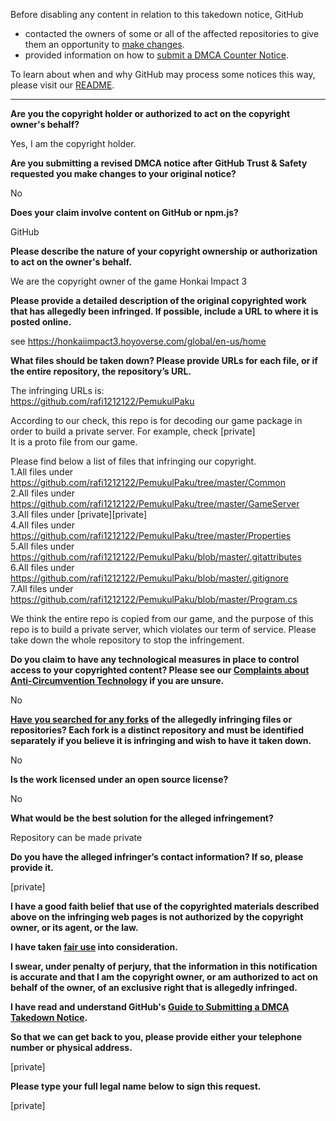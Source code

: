 Before disabling any content in relation to this takedown notice, GitHub
- contacted the owners of some or all of the affected repositories to give them an opportunity to [make changes](https://docs.github.com/en/github/site-policy/dmca-takedown-policy#a-how-does-this-actually-work).
- provided information on how to [submit a DMCA Counter Notice](https://docs.github.com/en/articles/guide-to-submitting-a-dmca-counter-notice).

To learn about when and why GitHub may process some notices this way, please visit our [README](https://github.com/github/dmca/blob/master/README.md#anatomy-of-a-takedown-notice).

---

**Are you the copyright holder or authorized to act on the copyright owner's behalf?**

Yes, I am the copyright holder.

**Are you submitting a revised DMCA notice after GitHub Trust & Safety requested you make changes to your original notice?**

No

**Does your claim involve content on GitHub or npm.js?**

GitHub

**Please describe the nature of your copyright ownership or authorization to act on the owner's behalf.**

We are the copyright owner of the game Honkai Impact 3

**Please provide a detailed description of the original copyrighted work that has allegedly been infringed. If possible, include a URL to where it is posted online.**

see https://honkaiimpact3.hoyoverse.com/global/en-us/home

**What files should be taken down? Please provide URLs for each file, or if the entire repository, the repository’s URL.**

The infringing URLs is:  
https://github.com/rafi1212122/PemukulPaku

According to our check, this repo is for decoding our game package in order to build a private server. For example, check [private]  
It is a proto file from our game.

Please find below a list of files that infringing our copyright.  
1.All files under https://github.com/rafi1212122/PemukulPaku/tree/master/Common  
2.All files under https://github.com/rafi1212122/PemukulPaku/tree/master/GameServer  
3.All files under [private][private]  
4.All files under https://github.com/rafi1212122/PemukulPaku/tree/master/Properties  
5.All files under https://github.com/rafi1212122/PemukulPaku/blob/master/.gitattributes  
6.All files under https://github.com/rafi1212122/PemukulPaku/blob/master/.gitignore  
7.All files under https://github.com/rafi1212122/PemukulPaku/blob/master/Program.cs  

We think the entire repo is copied from our game, and the purpose of this repo is to build a private server, which violates our term of service. Please take down the whole repository to stop the infringement.

**Do you claim to have any technological measures in place to control access to your copyrighted content? Please see our <a href="https://docs.github.com/articles/guide-to-submitting-a-dmca-takedown-notice#complaints-about-anti-circumvention-technology">Complaints about Anti-Circumvention Technology</a> if you are unsure.**

No

**<a href="https://docs.github.com/articles/dmca-takedown-policy#b-what-about-forks-or-whats-a-fork">Have you searched for any forks</a> of the allegedly infringing files or repositories? Each fork is a distinct repository and must be identified separately if you believe it is infringing and wish to have it taken down.**

No

**Is the work licensed under an open source license?**

No

**What would be the best solution for the alleged infringement?**

Repository can be made private

**Do you have the alleged infringer’s contact information? If so, please provide it.**

[private]

**I have a good faith belief that use of the copyrighted materials described above on the infringing web pages is not authorized by the copyright owner, or its agent, or the law.**

**I have taken <a href="https://www.lumendatabase.org/topics/22">fair use</a> into consideration.**

**I swear, under penalty of perjury, that the information in this notification is accurate and that I am the copyright owner, or am authorized to act on behalf of the owner, of an exclusive right that is allegedly infringed.**

**I have read and understand GitHub's <a href="https://docs.github.com/articles/guide-to-submitting-a-dmca-takedown-notice/">Guide to Submitting a DMCA Takedown Notice</a>.**

**So that we can get back to you, please provide either your telephone number or physical address.**

[private]

**Please type your full legal name below to sign this request.**

[private]
